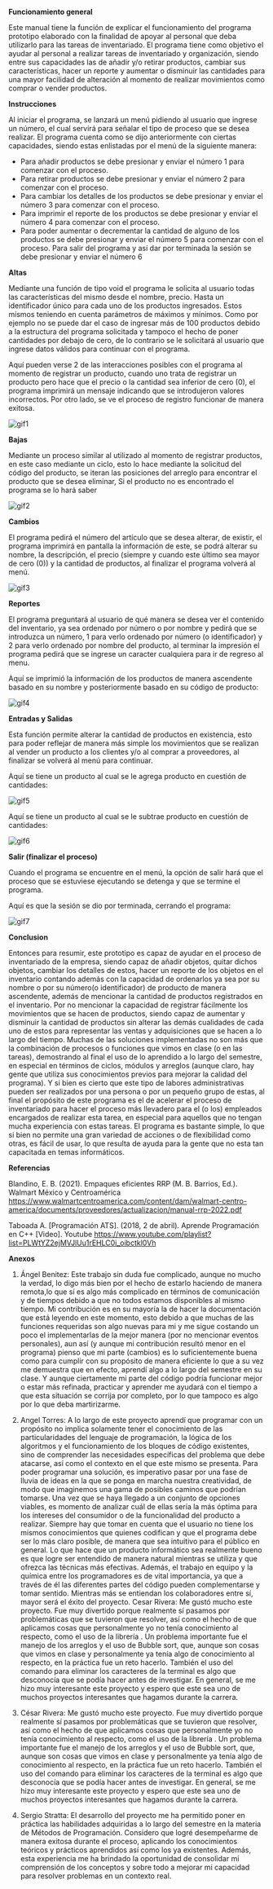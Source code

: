 **Funcionamiento general**

Este manual tiene la función de explicar el funcionamiento del programa
prototipo elaborado con la finalidad de apoyar al personal que deba utilizarlo para las
tareas de inventariado.
El programa tiene como objetivo el ayudar al personal a realizar tareas de
inventariado y organización, siendo entre sus capacidades las de añadir y/o retirar
productos, cambiar sus características, hacer un reporte y aumentar o disminuir las
cantidades para una mayor facilidad de alteración al momento de realizar movimientos
como comprar o vender productos.

**Instrucciones**

Al iniciar el programa, se lanzará un menú pidiendo al usuario que ingrese un
número, el cual servirá para señalar el tipo de proceso que se desea realizar.
El programa cuenta como se dijo anteriormente con ciertas capacidades, siendo
estas enlistadas por el menú de la siguiente manera:

  - Para añadir productos se debe presionar y enviar el número 1 para comenzar
  con el proceso.
  - Para retirar productos se debe presionar y enviar el número 2 para comenzar
  con el proceso.
  - Para cambiar los detalles de los productos se debe presionar y enviar el número
  3 para comenzar con el proceso.
  - Para imprimir el reporte de los productos se debe presionar y enviar el número 4
  para comenzar con el proceso.
  - Para poder aumentar o decrementar la cantidad de alguno de los productos se
  debe presionar y enviar el número 5 para comenzar con el proceso.
  Para salir del programa y así dar por terminada la sesión se debe presionar y
  enviar el número 6

**Altas**

Mediante una función de tipo void el programa le solicita al usuario todas las
características del mismo desde el nombre, precio. Hasta un identificador único para
cada uno de los productos ingresados. Estos mismos teniendo en cuenta parámetros
de máximos y mínimos. Como por ejemplo no se puede dar el caso de ingresar más de
100 productos debido a la estructura del programa solicitada y tampoco el hecho de
poner cantidades por debajo de cero, de lo contrario se le solicitará al usuario que
ingrese datos válidos para continuar con el programa.

Aquí pueden verse 2 de las interacciones posibles con el programa al momento de
registrar un producto, cuando uno trata de registrar un producto pero hace que 
el precio o la cantidad sea inferior de cero (0), el programa imprimirá un mensaje 
indicando que se introdujeron valores incorrectos. Por otro lado, se ve el proceso
de registro funcionar de manera exitosa.

![gif1](https://github.com/user-attachments/assets/feed8343-0d25-4a0e-bc2a-c29ae18c58f1)

**Bajas**

Mediante un proceso similar al utilizado al momento de registrar productos, en
este caso mediante un ciclo, esto lo hace mediante la solicitud del código del producto,
se iteran las posiciones del arreglo para encontrar el producto que se desea eliminar, Si
el producto no es encontrado el programa se lo hará saber

![gif2](https://github.com/user-attachments/assets/9a1ddb6b-ad5b-48c5-afa6-719a72b0f65c)

**Cambios**

El programa pedirá el número del artículo que se desea alterar, de existir, el
programa imprimirá en pantalla la información de este, se podrá alterar su nombre, la
descripción, el precio (siempre y cuando este último sea mayor de cero (0)) y la
cantidad de productos, al finalizar el programa volverá al menú.

![gif3](https://github.com/user-attachments/assets/af035837-786f-49cb-91a1-93bb0b900e59)

**Reportes**

El programa preguntará al usuario de qué manera se desea ver el contenido del
inventario, ya sea ordenado por número o por nombre y pedirá que se introduzca un
número, 1 para verlo ordenado por número (o identificador) y 2 para verlo ordenado 
por nombre del producto, al terminar la impresión el programa pedirá que se ingrese 
un caracter cualquiera para ir de regreso al menu.

Aquí se imprimió la información de los productos de manera ascendente basado en su nombre
y posteriormente basado en su código de producto:

![gif4](https://github.com/user-attachments/assets/b6b451d8-b5dd-4ed9-8757-2b357a1f2eb8)

**Entradas y Salidas**

Esta función permite alterar la cantidad de productos en existencia, esto para poder
reflejar de manera más simple los movimientos que se realizan al vender un producto 
a los clientes y/o al comprar a proveedores, al finalizar se volverá al menú para 
continuar.

Aquí se tiene un producto al cual se le agrega producto en cuestión de cantidades:

![gif5](https://github.com/user-attachments/assets/262bf012-3b39-4975-a7bf-9229cecb5620)

Aquí se tiene un producto al cual se le subtrae producto en cuestión de cantidades:

![gif6](https://github.com/user-attachments/assets/a8d2c374-17f6-4e63-afe9-296ea6809c81)

**Salir (finalizar el proceso)**

Cuando el programa se encuentre en el menú, la opción de salir hará que el
proceso que se estuviese ejecutando se detenga y que se termine el programa.

Aquí es que la sesión se dio por terminada, cerrando el programa:

![gif7](https://github.com/user-attachments/assets/3516ff08-e780-4d70-b85b-0900c82b2b66)

**Conclusion**

Entonces para resumir, este prototipo es capaz de ayudar en el proceso de
inventariado de la empresa, siendo capaz de añadir objetos, quitar dichos objetos,
cambiar los detalles de estos, hacer un reporte de los objetos en el inventario contando
además con la capacidad de ordenarlos ya sea por su nombre o por su número(o
identificador) de producto de manera ascendente, además de mencionar la cantidad de
productos registrados en el inventario. Por no mencionar la capacidad de registrar
fácilmente los movimientos que se hacen de productos, siendo capaz de aumentar y
disminuir la cantidad de productos sin alterar las demás cualidades de cada uno de
estos para representar las ventas y adquisiciones que se hacen a lo largo del tiempo.
Muchas de las soluciones implementadas no son más que la combinación de
procesos o funciones que vimos en clase (o en las tareas), demostrando al final el uso
de lo aprendido a lo largo del semestre, en especial en términos de ciclos, módulos y
arreglos (aunque claro, hay gente que utiliza sus conocimientos previos para mejorar la
calidad del programa).
Y si bien es cierto que este tipo de labores administrativas pueden ser realizados
por una persona o por un pequeño grupo de estas, al final el propósito de este
programa es el de acelerar el proceso de inventariado para hacer el proceso más
llevadero para el (o los) empleados encargados de realizar esta tarea, en especial para
aquellos que no tengan mucha experiencia con estas tareas.
El programa es bastante simple, lo que si bien no permite una gran variedad de
acciones o de flexibilidad como otras, es fácil de usar, lo que resulta de ayuda para la
gente que no esta tan capacitada en temas informáticos.

**Referencias**

Blandino, E. B. (2021). Empaques eficientes RRP (M. B. Barrios, Ed.). Walmart México y Centroamérica
https://www.walmartcentroamerica.com/content/dam/walmart-centro-america/documents/proveedores/actualizacion/manual-rrp-2022.pdf

Taboada A. [Programación ATS]. (2018, 2 de abril). Aprende Programación en C++
[Video]. Youtube
https://www.youtube.com/playlist?list=PLWtYZ2ejMVJlUu1rEHLC0i_oibctkl0Vh

**Anexos**

1. Ángel Benitez: 
Este trabajo sin duda fue complicado, aunque no mucho la verdad, lo
digo más bien por el hecho de estarlo haciendo de manera remota,lo que sí es algo
más complicado en términos de comunicación y de tiempos debido a que no todos
estamos disponibles al mismo tiempo.
Mi contribución es en su mayoría la de hacer la documentación que está leyendo
en este momento, esto debido a que muchas de las funciones requeridas son algo
nuevas para mi y me sigue costando un poco el implementarlas de la mejor manera
(por no mencionar eventos personales), aun así (y aunque mi contribución resultó
menor en el programa) pienso que mi parte (cambios) es lo suficientemente buena
como para cumplir con su propósito de manera eficiente lo que a su vez me demuestra
que en efecto, aprendí algo a lo largo del semestre en su clase.
Y aunque ciertamente mi parte del código podría funcionar mejor o estar más
refinada, practicar y aprender me ayudará con el tiempo a que esta situación se corrija
por completo, por lo que tampoco es algo por lo que deba martirizarme.

2. Angel Torres:
A lo largo de este proyecto aprendí que programar con un propósito no
implica solamente tener el conocimiento de las particularidades del lenguaje de
programación, la lógica de los algoritmos y el funcionamiento de los bloques de código
existentes, sino de comprender las necesidades específicas del problema que debe
atacarse, así como el contexto en el que este mismo se presenta. Para poder
programar una solución, es imperativo pasar por una fase de lluvia de ideas en la que
se ponga en marcha nuestra creatividad, de modo que imaginemos una gama de
posibles caminos que podrían tomarse.
Una vez que se haya llegado a un conjunto de opciones viables, es momento de
analizar cuál de ellas sería la más óptima para los intereses del consumidor o de la
funcionalidad del producto a realizar. Siempre hay que tomar en cuenta que el usuario
no tiene los mismos conocimientos que quienes codifican y que el programa debe ser
lo más claro posible, de manera que sea intuitivo para el público en general. Lo que
hace que un producto informático sea realmente bueno es que logre ser entendido de
manera natural mientras se utiliza y que ofrezca las técnicas más efectivas.
Además, el trabajo en equipo y la química entre los programadores es de vital
importancia, ya que a través de él las diferentes partes del código pueden
complementarse y tomar sentido. Mientras más se entiendan los colaboradores entre
sí, mayor será el éxito del proyecto.
Cesar Rivera: Me gustó mucho este proyecto. Fue muy divertido porque realmente sí
pasamos por problemáticas que se tuvieron que resolver, así como el hecho de que
aplicamos cosas que personalmente yo no tenía conocimiento al respecto, como el uso
de la librería <cstdlib>. Un problema importante fue el manejo de los arreglos y el uso
de Bubble sort, que, aunque son cosas que vimos en clase y personalmente ya tenía
algo de conocimiento al respecto, en la práctica fue un reto hacerlo. También el uso del
comando para eliminar los caracteres de la terminal es algo que desconocía que se
podía hacer antes de investigar. En general, se me hizo muy interesante este proyecto
y espero que este sea uno de muchos proyectos interesantes que hagamos durante la
carrera.

3. César Rivera:
Me gustó mucho este proyecto. Fue muy divertido porque realmente sí
pasamos por problemáticas que se tuvieron que resolver, así como el hecho de que
aplicamos cosas que personalmente yo no tenía conocimiento al respecto, como el uso
de la librería <cstdlib>. Un problema importante fue el manejo de los arreglos y el uso
de Bubble sort, que, aunque son cosas que vimos en clase y personalmente ya tenía
algo de conocimiento al respecto, en la práctica fue un reto hacerlo. También el uso del
comando para eliminar los caracteres de la terminal es algo que desconocía que se
podía hacer antes de investigar. En general, se me hizo muy interesante este proyecto
y espero que este sea uno de muchos proyectos interesantes que hagamos durante la
carrera.


5. Sergio Stratta:
El desarrollo del proyecto me ha permitido poner en práctica las habilidades adquiridas
a lo largo del semestre en la materia de Métodos de Programación. Considero que
logré desempeñarme de manera exitosa durante el proceso, aplicando los
conocimientos teóricos y prácticos aprendidos así como los ya existentes. Además,
esta experiencia me ha brindado la oportunidad de consolidar mi comprensión de los
conceptos y sobre todo a mejorar mi capacidad para resolver problemas en un
contexto real.
